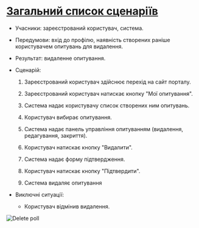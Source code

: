 # [Загальний список сценаріїв](https://github.com/MkZb/ODB/blob/master/doc/requests.md#3-%D1%81%D1%86%D0%B5%D0%BD%D0%B0%D1%80%D1%96%D1%97)
- Учасники: зареєстрований користувач, система.

- Передумови: вхід до профілю, наявність створених раніше користувачем опитувань для видалення.

- Результат: видаленне опитування.

- Сценарій:

	1. Зареєстрований користувач здійснює перехід на сайт порталу.
		
	2. Зареєстрований користувач натискає кнопку "Мої опитування".
	
	3. Система надає користувачу список створених ним опитувань.
	
	4. Користувач вибирає опитування.
	
	5. Система надає панель управління опитуванням (видалення, редагування, закриття).
	
	6. Користувач натискає кнопку "Видалити".
	
	7. Система надає форму підтвердження.
	
	8. Користувач натискає кнопку "Підтвердити".
	
	9. Система видаляє опитування
	
- Виключні ситуації:
	- Користувач відмінив видалення.

![Delete poll](https://i.imgur.com/4wBAVEc.png)
